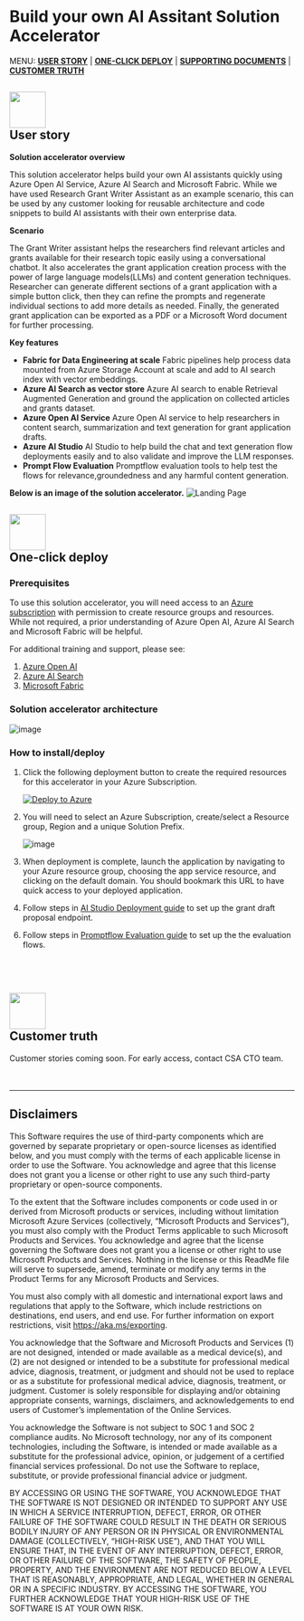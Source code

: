 # Build your own AI Assitant Solution Accelerator

MENU: [**USER STORY**](#user-story) \| [**ONE-CLICK DEPLOY**](#one-click-deploy)  \| [**SUPPORTING DOCUMENTS**](#supporting-documents) \|
[**CUSTOMER TRUTH**](#customer-truth)

<h2><img src="Deployment/images/readMe/userStory.png" width="64">
<br/>
User story
</h2>

**Solution accelerator overview**

This solution accelerator helps build your own AI assistants quickly using Azure Open AI Service, Azure AI Search and Microsoft Fabric. While we have used Research Grant Writer Assistant as an example scenario, this can be used by any customer looking for reusable architecture and code snippets to build AI assistants with their own enterprise data.

**Scenario**

The Grant Writer assistant helps the researchers find relevant articles and grants available for their research topic easily using a conversational chatbot. It also accelerates the grant application creation process with the power of large language models(LLMs) and content generation techniques. Researcher can generate different sections of a grant application with a simple button click, then they can refine the prompts and regenerate individual sections to add more details as needed. Finally, the generated grant application can be exported as a PDF or a Microsoft Word document for further processing.

**Key features**

- **Fabric for Data Engineering at scale**  Fabric pipelines help process data mounted from Azure Storage Account at scale and add to AI search index with vector embeddings.
- **Azure AI Search as vector store** Azure AI search to enable Retrieval Augmented Generation and ground the application on collected articles and grants dataset.
- **Azure Open AI Service** Azure Open AI service to help researchers in content search, summarization and text generation for grant application drafts.
- **Azure AI Studio** AI Studio to help build the chat and text generation flow deployments easily and to also validate and improve the LLM responses.
- **Prompt Flow Evaluation** Promptflow evaluation tools to help test the flows for relevance,groundedness and any harmful content generation.

**Below is an image of the solution accelerator.**
    ![Landing Page](/Deployment/images/readMe/landing_page.png)


<h2><img src="Deployment/images/readMe/oneClickDeploy.png" width="64">
<br/>
One-click deploy
</h2>

### Prerequisites

To use this solution accelerator, you will need access to an [Azure subscription](https://azure.microsoft.com/free/) with permission to create resource groups and resources. While not required, a prior understanding of Azure Open AI, Azure AI Search and Microsoft Fabric will be helpful.

For additional training and support, please see:

1. [Azure Open AI](https://learn.microsoft.com/en-us/azure/ai-services/openai/) 
2. [Azure AI Search](https://learn.microsoft.com/en-us/azure/search/) 
3. [Microsoft Fabric](https://learn.microsoft.com/en-us/fabric/) 

### Solution accelerator architecture
![image](/Deployment/images/readMe/architecture.png)

### **How to install/deploy**

1. Click the following deployment button to create the required resources for this accelerator in your Azure Subscription.

   [![Deploy to Azure](https://aka.ms/deploytoazurebutton)](https://portal.azure.com/#create/Microsoft.Template/uri/https%3A%2F%2Fraw.githubusercontent.com%2Fnchandhi%2Fncbyctestrepo%2Fmain%2FDeployment%2Fbicep%2Fmain.json)

2. You will need to select an Azure Subscription, create/select a Resource group, Region and a unique Solution Prefix.

   ![image](/Deployment/images/readMe/armDeployment.png)

3. When deployment is complete, launch the application by navigating to
    your Azure resource group, choosing the app service resource, and
    clicking on the default domain. You should bookmark this URL to have quick access to your deployed application.

4. Follow steps in [AI Studio Deployment guide](./Deployment/AIStudioDeployment.md) to set up the grant draft proposal endpoint.

<!-- 5. Follow steps in [Fabric Deployment guide](./Deployment/FabricPipelines.md) to set up the data processing pipelines. -->

6. Follow steps in [Promptflow Evaluation guide](./Deployment/PromptFlowEvaluation.md) to set up the the evaluation flows.



<br/>
<br>
<h2><img src="Deployment/images/readMe/customerTruth.png" width="64">
</br>
Customer truth
</h2>
Customer stories coming soon. For early access, contact CSA CTO team.

<br/>
<br/>
<br/>

---

## Disclaimers

This Software requires the use of third-party components which are governed by separate proprietary or open-source licenses as identified below, and you must comply with the terms of each applicable license in order to use the Software. You acknowledge and agree that this license does not grant you a license or other right to use any such third-party proprietary or open-source components.  

To the extent that the Software includes components or code used in or derived from Microsoft products or services, including without limitation Microsoft Azure Services (collectively, “Microsoft Products and Services”), you must also comply with the Product Terms applicable to such Microsoft Products and Services. You acknowledge and agree that the license governing the Software does not grant you a license or other right to use Microsoft Products and Services. Nothing in the license or this ReadMe file will serve to supersede, amend, terminate or modify any terms in the Product Terms for any Microsoft Products and Services. 

You must also comply with all domestic and international export laws and regulations that apply to the Software, which include restrictions on destinations, end users, and end use. For further information on export restrictions, visit https://aka.ms/exporting. 

You acknowledge that the Software and Microsoft Products and Services (1) are not designed, intended or made available as a medical device(s), and (2) are not designed or intended to be a substitute for professional medical advice, diagnosis, treatment, or judgment and should not be used to replace or as a substitute for professional medical advice, diagnosis, treatment, or judgment. Customer is solely responsible for displaying and/or obtaining appropriate consents, warnings, disclaimers, and acknowledgements to end users of Customer’s implementation of the Online Services. 

You acknowledge the Software is not subject to SOC 1 and SOC 2 compliance audits. No Microsoft technology, nor any of its component technologies, including the Software, is intended or made available as a substitute for the professional advice, opinion, or judgement of a certified financial services professional. Do not use the Software to replace, substitute, or provide professional financial advice or judgment.  

BY ACCESSING OR USING THE SOFTWARE, YOU ACKNOWLEDGE THAT THE SOFTWARE IS NOT DESIGNED OR INTENDED TO SUPPORT ANY USE IN WHICH A SERVICE INTERRUPTION, DEFECT, ERROR, OR OTHER FAILURE OF THE SOFTWARE COULD RESULT IN THE DEATH OR SERIOUS BODILY INJURY OF ANY PERSON OR IN PHYSICAL OR ENVIRONMENTAL DAMAGE (COLLECTIVELY, “HIGH-RISK USE”), AND THAT YOU WILL ENSURE THAT, IN THE EVENT OF ANY INTERRUPTION, DEFECT, ERROR, OR OTHER FAILURE OF THE SOFTWARE, THE SAFETY OF PEOPLE, PROPERTY, AND THE ENVIRONMENT ARE NOT REDUCED BELOW A LEVEL THAT IS REASONABLY, APPROPRIATE, AND LEGAL, WHETHER IN GENERAL OR IN A SPECIFIC INDUSTRY. BY ACCESSING THE SOFTWARE, YOU FURTHER ACKNOWLEDGE THAT YOUR HIGH-RISK USE OF THE SOFTWARE IS AT YOUR OWN RISK.  
